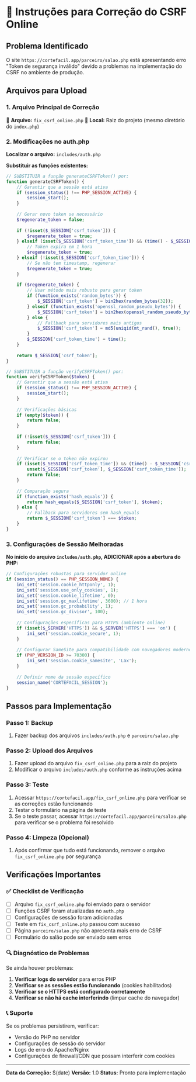 # 🔧 Instruções para Correção do CSRF Online

## Problema Identificado
O site `https://cortefacil.app/parceiro/salao.php` está apresentando erro "Token de segurança inválido" devido a problemas na implementação do CSRF no ambiente de produção.

## Arquivos para Upload

### 1. Arquivo Principal de Correção
📁 **Arquivo:** `fix_csrf_online.php`
📍 **Local:** Raiz do projeto (mesmo diretório do `index.php`)

### 2. Modificações no auth.php

**Localizar o arquivo:** `includes/auth.php`

**Substituir as funções existentes:**

```php
// SUBSTITUIR a função generateCSRFToken() por:
function generateCSRFToken() {
    // Garantir que a sessão está ativa
    if (session_status() !== PHP_SESSION_ACTIVE) {
        session_start();
    }
    
    // Gerar novo token se necessário
    $regenerate_token = false;
    
    if (!isset($_SESSION['csrf_token'])) {
        $regenerate_token = true;
    } elseif (isset($_SESSION['csrf_token_time']) && (time() - $_SESSION['csrf_token_time']) > 3600) {
        // Token expira em 1 hora
        $regenerate_token = true;
    } elseif (!isset($_SESSION['csrf_token_time'])) {
        // Se não tem timestamp, regenerar
        $regenerate_token = true;
    }
    
    if ($regenerate_token) {
        // Usar método mais robusto para gerar token
        if (function_exists('random_bytes')) {
            $_SESSION['csrf_token'] = bin2hex(random_bytes(32));
        } elseif (function_exists('openssl_random_pseudo_bytes')) {
            $_SESSION['csrf_token'] = bin2hex(openssl_random_pseudo_bytes(32));
        } else {
            // Fallback para servidores mais antigos
            $_SESSION['csrf_token'] = md5(uniqid(mt_rand(), true));
        }
        $_SESSION['csrf_token_time'] = time();
    }
    
    return $_SESSION['csrf_token'];
}

// SUBSTITUIR a função verifyCSRFToken() por:
function verifyCSRFToken($token) {
    // Garantir que a sessão está ativa
    if (session_status() !== PHP_SESSION_ACTIVE) {
        session_start();
    }
    
    // Verificações básicas
    if (empty($token)) {
        return false;
    }
    
    if (!isset($_SESSION['csrf_token'])) {
        return false;
    }
    
    // Verificar se o token não expirou
    if (isset($_SESSION['csrf_token_time']) && (time() - $_SESSION['csrf_token_time']) > 3600) {
        unset($_SESSION['csrf_token'], $_SESSION['csrf_token_time']);
        return false;
    }
    
    // Comparação segura
    if (function_exists('hash_equals')) {
        return hash_equals($_SESSION['csrf_token'], $token);
    } else {
        // Fallback para servidores sem hash_equals
        return $_SESSION['csrf_token'] === $token;
    }
}
```

### 3. Configurações de Sessão Melhoradas

**No início do arquivo `includes/auth.php`, ADICIONAR após a abertura do PHP:**

```php
// Configurações robustas para servidor online
if (session_status() == PHP_SESSION_NONE) {
    ini_set('session.cookie_httponly', 1);
    ini_set('session.use_only_cookies', 1);
    ini_set('session.cookie_lifetime', 0);
    ini_set('session.gc_maxlifetime', 3600); // 1 hora
    ini_set('session.gc_probability', 1);
    ini_set('session.gc_divisor', 100);
    
    // Configurações específicas para HTTPS (ambiente online)
    if (isset($_SERVER['HTTPS']) && $_SERVER['HTTPS'] === 'on') {
        ini_set('session.cookie_secure', 1);
    }
    
    // Configurar SameSite para compatibilidade com navegadores modernos
    if (PHP_VERSION_ID >= 70300) {
        ini_set('session.cookie_samesite', 'Lax');
    }
    
    // Definir nome da sessão específico
    session_name('CORTEFACIL_SESSION');
}
```

## Passos para Implementação

### Passo 1: Backup
1. Fazer backup dos arquivos `includes/auth.php` e `parceiro/salao.php`

### Passo 2: Upload dos Arquivos
1. Fazer upload do arquivo `fix_csrf_online.php` para a raiz do projeto
2. Modificar o arquivo `includes/auth.php` conforme as instruções acima

### Passo 3: Teste
1. Acessar `https://cortefacil.app/fix_csrf_online.php` para verificar se as correções estão funcionando
2. Testar o formulário na página de teste
3. Se o teste passar, acessar `https://cortefacil.app/parceiro/salao.php` para verificar se o problema foi resolvido

### Passo 4: Limpeza (Opcional)
1. Após confirmar que tudo está funcionando, remover o arquivo `fix_csrf_online.php` por segurança

## Verificações Importantes

### ✅ Checklist de Verificação
- [ ] Arquivo `fix_csrf_online.php` foi enviado para o servidor
- [ ] Funções CSRF foram atualizadas no `auth.php`
- [ ] Configurações de sessão foram adicionadas
- [ ] Teste em `fix_csrf_online.php` passou com sucesso
- [ ] Página `parceiro/salao.php` não apresenta mais erro de CSRF
- [ ] Formulário do salão pode ser enviado sem erros

### 🔍 Diagnóstico de Problemas

Se ainda houver problemas:

1. **Verificar logs do servidor** para erros PHP
2. **Verificar se as sessões estão funcionando** (cookies habilitados)
3. **Verificar se o HTTPS está configurado corretamente**
4. **Verificar se não há cache interferindo** (limpar cache do navegador)

### 📞 Suporte

Se os problemas persistirem, verificar:
- Versão do PHP no servidor
- Configurações de sessão do servidor
- Logs de erro do Apache/Nginx
- Configurações de firewall/CDN que possam interferir com cookies

---

**Data da Correção:** $(date)
**Versão:** 1.0
**Status:** Pronto para implementação
